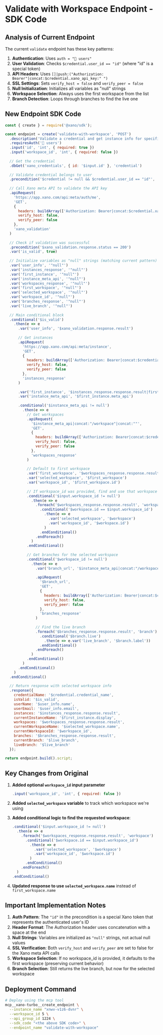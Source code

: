 # Validate with Workspace Endpoint - SDK Code

## Analysis of Current Endpoint

The current `validate` endpoint has these key patterns:

1. **Authentication**: Uses `auth = "👤 users"` 
2. **User Validation**: Checks `$credential.user_id == "id"` (where "id" is a special token)
3. **API Headers**: Uses `[]|push:("Authorization: Bearer"|concat:$credential.xano_api_key:" ")`
4. **SSL Settings**: Sets `verify_host = false` and `verify_peer = false`
5. **Null Initialization**: Initializes all variables as "null" strings
6. **Workspace Selection**: Always uses the first workspace from the list
7. **Branch Detection**: Loops through branches to find the live one

## New Endpoint SDK Code

```javascript
const { create } = require('@xano/sdk');

const endpoint = create('validate-with-workspace', 'POST')
  .description('Validate a credential and get instance info for specific workspace')
  .requiresAuth('👤 users')
  .input('id', 'int', { required: true })
  .input('workspace_id', 'int', { required: false })
  
  // Get the credential
  .dbGet('xano_credentials', { id: '$input.id' }, 'credential')
  
  // Validate credential belongs to user
  .precondition('$credential != null && $credential.user_id == "id"', 'Credential not found')
  
  // Call Xano meta API to validate the API key
  .apiRequest(
    'https://app.xano.com/api:meta/auth/me',
    'GET',
    {
      headers: buildArray(['Authorization: Bearer|concat:$credential.xano_api_key|concat:" "']),
      verify_host: false,
      verify_peer: false
    },
    'xano_validation'
  )
  
  // Check if validation was successful
  .precondition('$xano_validation.response.status == 200')
  .var('is_valid', true)
  
  // Initialize variables as "null" strings (matching current pattern)
  .var('user_info', '"null"')
  .var('instances_response', '"null"')
  .var('first_instance', '"null"')
  .var('instance_meta_api', '"null"')
  .var('workspaces_response', '"null"')
  .var('first_workspace', '"null"')
  .var('selected_workspace', '"null"')
  .var('workspace_id', '"null"')
  .var('branches_response', '"null"')
  .var('live_branch', '"null"')
  
  // Main conditional block
  .conditional('$is_valid')
    .then(e => e
      .var('user_info', '$xano_validation.response.result')
      
      // Get instances
      .apiRequest(
        'https://app.xano.com/api:meta/instance',
        'GET',
        {
          headers: buildArray(['Authorization: Bearer|concat:$credential.xano_api_key|concat:" "']),
          verify_host: false,
          verify_peer: false
        },
        'instances_response'
      )
      
      .var('first_instance', '$instances_response.response.result|first')
      .var('instance_meta_api', '$first_instance.meta_api')
      
      .conditional('$instance_meta_api != null')
        .then(e => e
          // Get workspaces
          .apiRequest(
            '$instance_meta_api|concat:"/workspace"|concat:""',
            'GET',
            {
              headers: buildArray(['Authorization: Bearer|concat:$credential.xano_api_key|concat:" "']),
              verify_host: false,
              verify_peer: false
            },
            'workspaces_response'
          )
          
          // Default to first workspace
          .var('first_workspace', '$workspaces_response.response.result|first')
          .var('selected_workspace', '$first_workspace')
          .var('workspace_id', '$first_workspace.id')
          
          // If workspace_id was provided, find and use that workspace
          .conditional('$input.workspace_id != null')
            .then(e => e
              .foreach('$workspaces_response.response.result', 'workspace')
                .conditional('$workspace.id == $input.workspace_id')
                  .then(e => e
                    .var('selected_workspace', '$workspace')
                    .var('workspace_id', '$workspace.id')
                  )
                .endConditional()
              .endForeach()
            )
          .endConditional()
          
          // Get branches for the selected workspace
          .conditional('$workspace_id != null')
            .then(e => e
              .var('branch_url', '$instance_meta_api|concat:"/workspace/"|concat:$workspace_id|concat:"/branch"')
              
              .apiRequest(
                '$branch_url',
                'GET',
                {
                  headers: buildArray(['Authorization: Bearer|concat:$credential.xano_api_key|concat:" "']),
                  verify_host: false,
                  verify_peer: false
                },
                'branches_response'
              )
              
              // Find the live branch
              .foreach('$branches_response.response.result', 'branch')
                .conditional('$branch.live')
                  .then(e => e.var('live_branch', '$branch.label'))
                .endConditional()
              .endForeach()
            )
          .endConditional()
        )
      .endConditional()
    )
  .endConditional()
  
  // Return response with selected workspace info
  .response({
    credentialName: '$credential.credential_name',
    isValid: '$is_valid',
    userName: '$user_info.name',
    userEmail: '$user_info.email',
    instances: '$instances_response.response.result',
    currentInstanceName: '$first_instance.display',
    workspaces: '$workspaces_response.response.result',
    currentWorkspaceName: '$selected_workspace.name',
    currentWorkspaceId: '$workspace_id',
    branches: '$branches_response.response.result',
    currentBranch: '$live_branch',
    liveBranch: '$live_branch'
  });

return endpoint.build().script;
```

## Key Changes from Original

1. **Added optional `workspace_id` input parameter**
   ```javascript
   .input('workspace_id', 'int', { required: false })
   ```

2. **Added `selected_workspace` variable** to track which workspace we're using

3. **Added conditional logic to find the requested workspace**:
   ```javascript
   .conditional('$input.workspace_id != null')
     .then(e => e
       .foreach('$workspaces_response.response.result', 'workspace')
         .conditional('$workspace.id == $input.workspace_id')
           .then(e => e
             .var('selected_workspace', '$workspace')
             .var('workspace_id', '$workspace.id')
           )
         .endConditional()
       .endForeach()
     )
   .endConditional()
   ```

4. **Updated response to use `selected_workspace.name`** instead of `first_workspace.name`

## Important Implementation Notes

1. **Auth Pattern**: The `"id"` in the precondition is a special Xano token that represents the authenticated user's ID
2. **Header Format**: The Authorization header uses concatenation with a space at the end
3. **Null Strings**: Variables are initialized as `"null"` strings, not actual null values
4. **SSL Verification**: Both `verify_host` and `verify_peer` are set to false for the Xano meta API calls
5. **Workspace Selection**: If no workspace_id is provided, it defaults to the first workspace (preserving current behavior)
6. **Branch Selection**: Still returns the live branch, but now for the selected workspace

## Deployment Command

```bash
# Deploy using the mcp tool
mcp__xano-turbo__create_endpoint \
  --instance_name "xnwv-v1z6-dvnr" \
  --workspace_id 5 \
  --api_group_id 1224 \
  --sdk_code "<the above SDK code>" \
  --endpoint_name "validate-with-workspace"
```